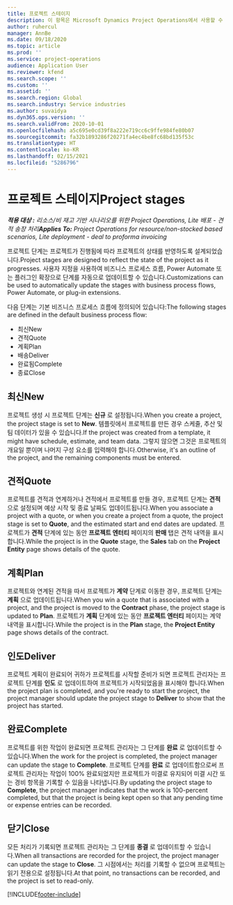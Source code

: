 ```yaml
---
title: 프로젝트 스테이지
description: 이 항목은 Microsoft Dynamics Project Operations에서 사용할 수 있는 프로젝트 스테이지에 대한 정보를 제공합니다.
author: ruhercul
manager: AnnBe
ms.date: 09/18/2020
ms.topic: article
ms.prod: ''
ms.service: project-operations
audience: Application User
ms.reviewer: kfend
ms.search.scope: ''
ms.custom: ''
ms.assetid: ''
ms.search.region: Global
ms.search.industry: Service industries
ms.author: suvaidya
ms.dyn365.ops.version: ''
ms.search.validFrom: 2020-10-01
ms.openlocfilehash: a5c695e0cd39f8a222e719cc6c9ffe984fe80b07
ms.sourcegitcommit: fa32b1893286f20271fa4ec4be8fc68bd135f53c
ms.translationtype: HT
ms.contentlocale: ko-KR
ms.lasthandoff: 02/15/2021
ms.locfileid: "5286796"
---
```

# <a name="project-stages"></a><span data-ttu-id="a188f-103">프로젝트 스테이지</span><span class="sxs-lookup"><span data-stu-id="a188f-103">Project stages</span></span>

<span data-ttu-id="a188f-104">_**적용 대상 :** 리소스/비 재고 기반 시나리오를 위한 Project Operations, Lite 배포 - 견적 송장 처리_</span><span class="sxs-lookup"><span data-stu-id="a188f-104">_**Applies To:** Project Operations for resource/non-stocked based scenarios, Lite deployment - deal to proforma invoicing_</span></span>

<span data-ttu-id="a188f-105">프로젝트 단계는 프로젝트가 진행됨에 따라 프로젝트의 상태를 반영하도록 설계되었습니다.</span><span class="sxs-lookup"><span data-stu-id="a188f-105">Project stages are designed to reflect the state of the project as it progresses.</span></span> <span data-ttu-id="a188f-106">사용자 지정을 사용하여 비즈니스 프로세스 흐름, Power Automate 또는 플러그인 확장으로 단계를 자동으로 업데이트할 수 있습니다.</span><span class="sxs-lookup"><span data-stu-id="a188f-106">Customizations can be used to automatically update the stages with business process flows, Power Automate, or plug-in extensions.</span></span>

<span data-ttu-id="a188f-107">다음 단계는 기본 비즈니스 프로세스 흐름에 정의되어 있습니다:</span><span class="sxs-lookup"><span data-stu-id="a188f-107">The following stages are defined in the default business process flow:</span></span>

- <span data-ttu-id="a188f-108">최신</span><span class="sxs-lookup"><span data-stu-id="a188f-108">New</span></span>
- <span data-ttu-id="a188f-109">견적</span><span class="sxs-lookup"><span data-stu-id="a188f-109">Quote</span></span>
- <span data-ttu-id="a188f-110">계획</span><span class="sxs-lookup"><span data-stu-id="a188f-110">Plan</span></span>
- <span data-ttu-id="a188f-111">배송</span><span class="sxs-lookup"><span data-stu-id="a188f-111">Deliver</span></span>
- <span data-ttu-id="a188f-112">완료됨</span><span class="sxs-lookup"><span data-stu-id="a188f-112">Complete</span></span>
- <span data-ttu-id="a188f-113">종료</span><span class="sxs-lookup"><span data-stu-id="a188f-113">Close</span></span> 

## <a name="new"></a><span data-ttu-id="a188f-114">최신</span><span class="sxs-lookup"><span data-stu-id="a188f-114">New</span></span>

<span data-ttu-id="a188f-115">프로젝트 생성 시 프로젝트 단계는 **신규** 로 설정됩니다.</span><span class="sxs-lookup"><span data-stu-id="a188f-115">When you create a project, the project stage is set to **New**.</span></span> <span data-ttu-id="a188f-116">템플릿에서 프로젝트를 만든 경우 스케줄, 추산 및 팀 데이터가 있을 수 있습니다.</span><span class="sxs-lookup"><span data-stu-id="a188f-116">If the project was created from a template, it might have schedule, estimate, and team data.</span></span> <span data-ttu-id="a188f-117">그렇지 않으면 그것은 프로젝트의 개요일 뿐이며 나머지 구성 요소를 입력해야 합니다.</span><span class="sxs-lookup"><span data-stu-id="a188f-117">Otherwise, it's an outline of the project, and the remaining components must be entered.</span></span>

## <a name="quote"></a><span data-ttu-id="a188f-118">견적</span><span class="sxs-lookup"><span data-stu-id="a188f-118">Quote</span></span>

<span data-ttu-id="a188f-119">프로젝트를 견적과 연계하거나 견적에서 프로젝트를 만들 경우, 프로젝트 단계는 **견적** 으로 설정되며 예상 시작 및 종료 날짜도 업데이트됩니다.</span><span class="sxs-lookup"><span data-stu-id="a188f-119">When you associate a project with a quote, or when you create a project from a quote, the project stage is set to **Quote**, and the estimated start and end dates are updated.</span></span> <span data-ttu-id="a188f-120">프로젝트가 **견적** 단계에 있는 동안 **프로젝트 엔터티** 페이지의 **판매** 탭은 견적 내역을 표시합니다.</span><span class="sxs-lookup"><span data-stu-id="a188f-120">While the project is in the **Quote** stage, the **Sales** tab on the **Project Entity** page shows details of the quote.</span></span>

## <a name="plan"></a><span data-ttu-id="a188f-121">계획</span><span class="sxs-lookup"><span data-stu-id="a188f-121">Plan</span></span>

<span data-ttu-id="a188f-122">프로젝트와 연계된 견적을 따서 프로젝트가 **계약** 단계로 이동한 경우, 프로젝트 단계는 **계획** 으로 업데이트됩니다.</span><span class="sxs-lookup"><span data-stu-id="a188f-122">When you win a quote that is associated with a project, and the project is moved to the **Contract** phase, the project stage is updated to **Plan**.</span></span> <span data-ttu-id="a188f-123">프로젝트가 **계획** 단계에 있는 동안 **프로젝트 엔터티** 페이지는 계약 내역을 표시합니다.</span><span class="sxs-lookup"><span data-stu-id="a188f-123">While the project is in the **Plan** stage, the **Project Entity** page shows details of the contract.</span></span>

## <a name="deliver"></a><span data-ttu-id="a188f-124">인도</span><span class="sxs-lookup"><span data-stu-id="a188f-124">Deliver</span></span>

<span data-ttu-id="a188f-125">프로젝트 계획이 완료되어 귀하가 프로젝트를 시작할 준비가 되면 프로젝트 관리자는 프로젝트 단계를 **인도** 로 업데이트하여 프로젝트가 시작되었음을 표시해야 합니다.</span><span class="sxs-lookup"><span data-stu-id="a188f-125">When the project plan is completed, and you're ready to start the project, the project manager should update the project stage to **Deliver** to show that the project has started.</span></span>

## <a name="complete"></a><span data-ttu-id="a188f-126">완료</span><span class="sxs-lookup"><span data-stu-id="a188f-126">Complete</span></span> 

<span data-ttu-id="a188f-127">프로젝트를 위한 작업이 완료되면 프로젝트 관리자는 그 단계를 **완료** 로 업데이트할 수 있습니다.</span><span class="sxs-lookup"><span data-stu-id="a188f-127">When the work for the project is completed, the project manager can update the stage to **Complete**.</span></span> <span data-ttu-id="a188f-128">프로젝트 단계를 **완료** 로 업데이트함으로써 프로젝트 관리자는 작업이 100% 완료되었지만 프로젝트가 미결로 유지되어 미결 시간 또는 경비 항목을 기록할 수 있음을 나타냅니다.</span><span class="sxs-lookup"><span data-stu-id="a188f-128">By updating the project stage to **Complete**, the project manager indicates that the work is 100-percent completed, but that the project is being kept open so that any pending time or expense entries can be recorded.</span></span>

## <a name="close"></a><span data-ttu-id="a188f-129">닫기</span><span class="sxs-lookup"><span data-stu-id="a188f-129">Close</span></span>

<span data-ttu-id="a188f-130">모든 처리가 기록되면 프로젝트 관리자는 그 단계를 **종결** 로 업데이트할 수 있습니다.</span><span class="sxs-lookup"><span data-stu-id="a188f-130">When all transactions are recorded for the project, the project manager can update the stage to **Close**.</span></span> <span data-ttu-id="a188f-131">그 시점에서는 처리를 기록할 수 없으며 프로젝트는 읽기 전용으로 설정됩니다.</span><span class="sxs-lookup"><span data-stu-id="a188f-131">At that point, no transactions can be recorded, and the project is set to read-only.</span></span>



[!INCLUDE[footer-include](../includes/footer-banner.md)]